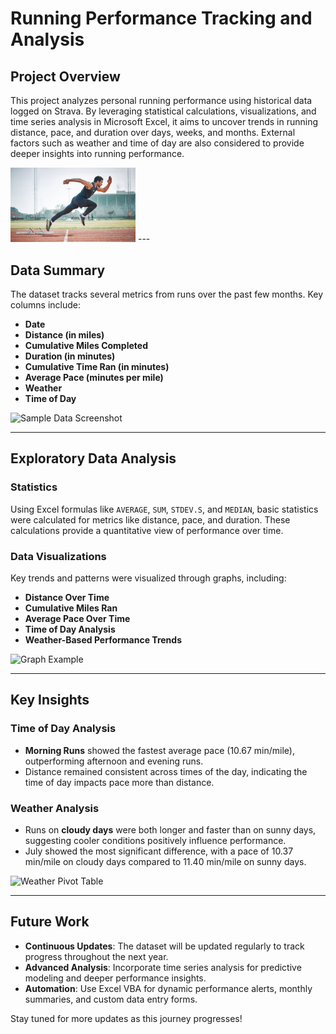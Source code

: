 # Running Performance Tracking and Analysis

## Project Overview
This project analyzes personal running performance using historical data logged on Strava. By leveraging statistical calculations, visualizations, and time series analysis in Microsoft Excel, it aims to uncover trends in running distance, pace, and duration over days, weeks, and months. External factors such as weather and time of day are also considered to provide deeper insights into running performance.

<img src="images/image1.jpg" alt="Aesthetic Picture" width="200">
---

## Data Summary
The dataset tracks several metrics from runs over the past few months. Key columns include:

- **Date**
- **Distance (in miles)**
- **Cumulative Miles Completed**
- **Duration (in minutes)**
- **Cumulative Time Ran (in minutes)**
- **Average Pace (minutes per mile)**
- **Weather**
- **Time of Day**

![Sample Data Screenshot](https://prod-files-secure.s3.us-west-2.amazonaws.com/a5896cf7-e3d0-41ee-9de5-8a038eaa3ec7/a1243e4e-0472-4626-bfa1-91a83df6ec55/Screenshot_2024-09-23_at_12.11.07_PM.png)

---

## Exploratory Data Analysis

### **Statistics**
Using Excel formulas like `AVERAGE`, `SUM`, `STDEV.S`, and `MEDIAN`, basic statistics were calculated for metrics like distance, pace, and duration. These calculations provide a quantitative view of performance over time.

### **Data Visualizations**
Key trends and patterns were visualized through graphs, including:

- **Distance Over Time**
- **Cumulative Miles Ran**
- **Average Pace Over Time**
- **Time of Day Analysis**
- **Weather-Based Performance Trends**

![Graph Example](https://prod-files-secure.s3.us-west-2.amazonaws.com/a5896cf7-e3d0-41ee-9de5-8a038eaa3ec7/2976991a-bfbd-465f-a784-346bd8e6b5da/4fd68b5c-342c-4a4b-9d89-9b691cda5a28.png)

---

## Key Insights

### **Time of Day Analysis**
- **Morning Runs** showed the fastest average pace (10.67 min/mile), outperforming afternoon and evening runs.
- Distance remained consistent across times of the day, indicating the time of day impacts pace more than distance.

### **Weather Analysis**
- Runs on **cloudy days** were both longer and faster than on sunny days, suggesting cooler conditions positively influence performance.
- July showed the most significant difference, with a pace of 10.37 min/mile on cloudy days compared to 11.40 min/mile on sunny days.

![Weather Pivot Table](https://prod-files-secure.s3.us-west-2.amazonaws.com/a5896cf7-e3d0-41ee-9de5-8a038eaa3ec7/70727f8a-4491-4504-b874-2028816415c1/Screenshot_2024-09-23_at_1.36.02_PM.png)

---

## Future Work
- **Continuous Updates**: The dataset will be updated regularly to track progress throughout the next year.
- **Advanced Analysis**: Incorporate time series analysis for predictive modeling and deeper performance insights.
- **Automation**: Use Excel VBA for dynamic performance alerts, monthly summaries, and custom data entry forms.

Stay tuned for more updates as this journey progresses!
